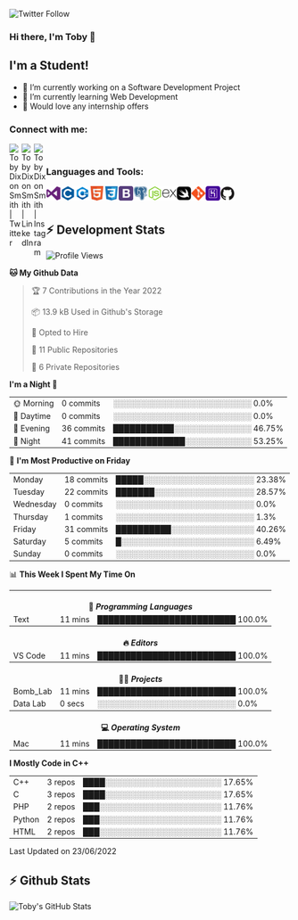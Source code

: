 ![Twitter Follow](https://img.shields.io/twitter/follow/TobyDixonSmith1?color=1DA1FA&logo=Twitter&style=for-the-badge)
### Hi there, I'm Toby 👋

## I'm a Student!
- 🔭 I’m currently working on a Software Development Project
- 🌱 I’m currently learning Web Development
- 💬 Would love any internship offers

### Connect with me:

[<img align="left" alt="Toby Dixon Smith | Twitter" width="22px" src="https://cdn.jsdelivr.net/npm/simple-icons@v3/icons/twitter.svg" />][twitter]
[<img align="left" alt="Toby Dixon Smith | LinkedIn" width="22px" src="https://cdn.jsdelivr.net/npm/simple-icons@v3/icons/linkedin.svg" />][linkedin]
[<img align="left" alt="Toby Dixon Smith | Instagram" width="22px" src="https://cdn.jsdelivr.net/npm/simple-icons@v3/icons/instagram.svg" />][instagram]

[twitter]: https://twitter.com/TobyDixonSmith1
[instagram]: https://www.instagram.com/toby_ds1/
[linkedin]: https://www.linkedin.com/in/toby-dixon-smith-4734331a3/

<br />

### Languages and Tools:

<img align="left" alt="Visual Studio Code" title="Visual Studio Code" width="26px" src="logos/visualstudio.png" />
<img align="left" alt="C" title="C" width="26px" src="logos/c.png" />
<img align="left" alt="C++" title="C++" width="26px" src="logos/c-plus.png" />
<img align="left" alt="HTML5"title="HTML 5" width="26px" src="logos/html.png" />
<img align="left" alt="CSS3" title="CSS 3" width="26px" src="logos/css3.png" />
<img align="left" alt="BootStrap" title="BootStrap" width="26px" src="logos/bootstrap.png" />
<img align="left" alt="PostgresSQL" title="PostgresSPQ" width="26px" src="logos/postgresql.png" />
<img align="left" alt="Node JS" title="Node JS" width="26px" src="logos/node-js.png" />
<img align="left" alt="Express" title="Express" width="26px" src="logos/express.png" />
<img align="left" alt="Swift" title="Swift" width="26px" src="logos/swift.png" />
<img align="left" alt="Git" title="Git" width="26px" src="logos/git.png" />
<img align="left" alt="Heroku" title="Heroku" width="26px" src="logos/heroku.png" />
<img align="left" alt="GitHub" title="GitHub" width="26px" src="logos/github.png" />
<br />
<br />

## :zap: Development Stats

<!--START_SECTION:waka-->
![Profile Views](http://img.shields.io/badge/Profile%20Views-0-blue)

**🐱 My Github Data** 

> 🏆 7 Contributions in the Year 2022
 > 
> 📦 13.9 kB Used in Github's Storage 
 > 
> 💼 Opted to Hire
 > 
> 📜 11 Public Repositories 
 > 
> 🔑 6 Private Repositories  
 > 
**I'm a Night 🦉** 

<table>
  <tr><td>🌞 Morning</td><td>0 commits</td><td>░░░░░░░░░░░░░░░░░░░░░░░░░   0.0%</td></tr> 
  <tr><td>🌆 Daytime</td><td>0 commits</td><td>░░░░░░░░░░░░░░░░░░░░░░░░░   0.0%</td></tr> 
  <tr><td>🌃 Evening</td><td>36 commits</td><td>███████████░░░░░░░░░░░░░░   46.75%</td></tr> 
  <tr><td>🌙 Night</td><td>41 commits</td><td>█████████████░░░░░░░░░░░░   53.25%</td></tr>
</table>

📅 **I'm Most Productive on Friday** 

<table>
  <tr><td>Monday</td><td>18 commits</td><td>█████░░░░░░░░░░░░░░░░░░░░   23.38%</td></tr> 
  <tr><td>Tuesday</td><td>22 commits</td><td>███████░░░░░░░░░░░░░░░░░░   28.57%</td></tr> 
  <tr><td>Wednesday</td><td>0 commits</td><td>░░░░░░░░░░░░░░░░░░░░░░░░░   0.0%</td></tr> 
  <tr><td>Thursday</td><td>1 commits</td><td>░░░░░░░░░░░░░░░░░░░░░░░░░   1.3%</td></tr> 
  <tr><td>Friday</td><td>31 commits</td><td>██████████░░░░░░░░░░░░░░░   40.26%</td></tr> 
  <tr><td>Saturday</td><td>5 commits</td><td>█░░░░░░░░░░░░░░░░░░░░░░░░   6.49%</td></tr> 
  <tr><td>Sunday</td><td>0 commits</td><td>░░░░░░░░░░░░░░░░░░░░░░░░░   0.0%</td></tr>
</table>

📊 **This Week I Spent My Time On** 

<table>
<tr><th colspan="3"><br>💬 <i>Programming Languages</i></th></tr> 
  <tr><td>Text</td><td>11 mins</td><td>█████████████████████████   100.0%</td></tr>

<tr><th colspan="3"><br>🔥 <i>Editors</i></th></tr> 
  <tr><td>VS Code</td><td>11 mins</td><td>█████████████████████████   100.0%</td></tr>

<tr><th colspan="3"><br>🐱‍💻 <i>Projects</i></th></tr> 
  <tr><td>Bomb_Lab</td><td>11 mins</td><td>█████████████████████████   100.0%</td></tr> 
  <tr><td>Data Lab</td><td>0 secs</td><td>░░░░░░░░░░░░░░░░░░░░░░░░░   0.0%</td></tr>

<tr><th colspan="3"><br>💻 <i>Operating System</i></th></tr> 
  <tr><td>Mac</td><td>11 mins</td><td>█████████████████████████   100.0%</td></tr>
</table>

**I Mostly Code in C++** 

<table>
  <tr><td>C++</td><td>3 repos</td><td>████░░░░░░░░░░░░░░░░░░░░░   17.65%</td></tr> 
  <tr><td>C</td><td>3 repos</td><td>████░░░░░░░░░░░░░░░░░░░░░   17.65%</td></tr> 
  <tr><td>PHP</td><td>2 repos</td><td>███░░░░░░░░░░░░░░░░░░░░░░   11.76%</td></tr> 
  <tr><td>Python</td><td>2 repos</td><td>███░░░░░░░░░░░░░░░░░░░░░░   11.76%</td></tr> 
  <tr><td>HTML</td><td>2 repos</td><td>███░░░░░░░░░░░░░░░░░░░░░░   11.76%</td></tr>
</table>



 Last Updated on 23/06/2022
<!--END_SECTION:waka-->

## :zap: Github Stats

<img align="left" alt="Toby's GitHub Stats" src="http://github-readme-stats.tobyds.vercel.app/api?username=TobyDS&hide=stars,contribs&show_icons=true&theme=dark&hide_border=true" />
